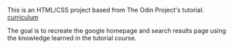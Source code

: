 This is an HTML/CSS project based from The Odin Project's tutorial.
[curriculum](http://www.theodinproject.com/web-development-101/html-css)

The goal is to recreate the google homepage and search results page using the
knowledge learned in the tutorial course.
